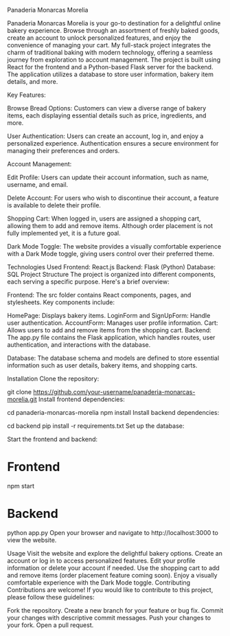 
Panaderia Monarcas Morelia

Panaderia Monarcas Morelia is your go-to destination for a delightful online bakery experience. Browse through an assortment of freshly baked goods, create an account to unlock personalized features, and enjoy the convenience of managing your cart. My full-stack project integrates the charm of traditional baking with modern technology, offering a seamless journey from exploration to account management. The project is built using React for the frontend and a Python-based Flask server for the backend. The application utilizes a database to store user information, bakery item details, and more.

Key Features:

Browse Bread Options: Customers can view a diverse range of bakery items, each displaying essential details such as price, ingredients, and more.

User Authentication: Users can create an account, log in, and enjoy a personalized experience. Authentication ensures a secure environment for managing their preferences and orders.

Account Management:

Edit Profile: Users can update their account information, such as name, username, and email.

Delete Account: For users who wish to discontinue their account, a feature is available to delete their profile.

Shopping Cart: When logged in, users are assigned a shopping cart, allowing them to add and remove items. Although order placement is not fully implemented yet, it is a future goal.

Dark Mode Toggle: The website provides a visually comfortable experience with a Dark Mode toggle, giving users control over their preferred theme.



Technologies Used
Frontend: React.js
Backend: Flask (Python)
Database: SQL
Project Structure
The project is organized into different components, each serving a specific purpose. Here's a brief overview:

Frontend: The src folder contains React components, pages, and stylesheets. Key components include:

HomePage: Displays bakery items.
LoginForm and SignUpForm: Handle user authentication.
AccountForm: Manages user profile information.
Cart: Allows users to add and remove items from the shopping cart.
Backend: The app.py file contains the Flask application, which handles routes, user authentication, and interactions with the database.

Database: The database schema and models are defined to store essential information such as user details, bakery items, and shopping carts.

Installation
Clone the repository:

git clone https://github.com/your-username/panaderia-monarcas-morelia.git
Install frontend dependencies:


cd panaderia-monarcas-morelia
npm install
Install backend dependencies:


cd backend
pip install -r requirements.txt
Set up the database:

Start the frontend and backend:

# Frontend
npm start

# Backend
python app.py
Open your browser and navigate to http://localhost:3000 to view the website.

Usage
Visit the website and explore the delightful bakery options.
Create an account or log in to access personalized features.
Edit your profile information or delete your account if needed.
Use the shopping cart to add and remove items (order placement feature coming soon).
Enjoy a visually comfortable experience with the Dark Mode toggle.
Contributing
Contributions are welcome! If you would like to contribute to this project, please follow these guidelines:

Fork the repository.
Create a new branch for your feature or bug fix.
Commit your changes with descriptive commit messages.
Push your changes to your fork.
Open a pull request.